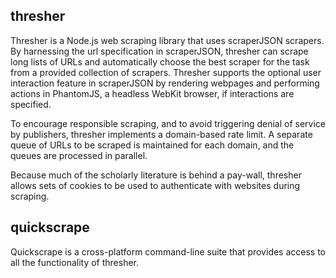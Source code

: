 ## thresher

Thresher is a Node.js web scraping library that uses scraperJSON scrapers. By harnessing the url specification in scraperJSON, thresher can scrape long lists of URLs and automatically choose the best scraper for the task from a provided collection of scrapers. Thresher supports the optional user interaction feature in scraperJSON by rendering webpages and performing actions in PhantomJS, a headless WebKit browser, if interactions are specified.

To encourage responsible scraping, and to avoid triggering denial of service by publishers, thresher implements a domain-based rate limit. A separate queue of URLs to be scraped is maintained for each domain, and the queues are processed in parallel.

Because much of the scholarly literature is behind a pay-wall, thresher allows sets of cookies to be used to authenticate with websites during scraping.

## quickscrape

Quickscrape is a cross-platform command-line suite that provides access to all the functionality of thresher.